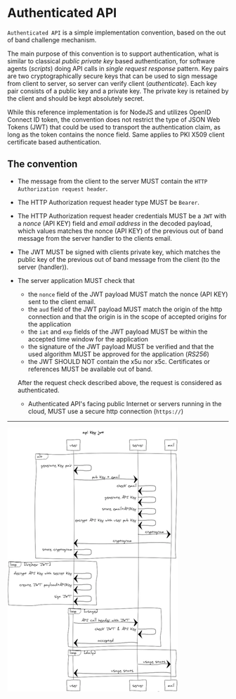 # Authenticated API

`Authenticated API` is a simple implementation convention, based on the out of band challenge mechanism.

The main purpose of this convention is to support authentication, what is similar to classical *public private key* based authentication, for software agents (*scripts*) doing API calls in *single request response* pattern.
Key pairs are two cryptographically secure keys that can be used to sign message from client to server, so server can verify client (*authenticate*). Each key pair consists of a public key and a private key. The private key is retained by the client and should be kept absolutely secret.

While this reference implementation is for NodeJS and utilizes OpenID Connect ID token, the convention does not restrict the type of JSON Web Tokens (JWT) that could be used to transport the authentication claim, as long as the token contains the nonce field. Same applies to PKI X509 client certificate based authentication.


## The convention

- The message from the client to the server MUST contain the `HTTP Authorization request header`.
- The HTTP Authorization request header type MUST be `Bearer`.
- The HTTP Authorization request header credentials MUST be a `JWT` with a *nonce* (API KEY) field and *email address* in the decoded payload, which values matches the nonce (API KEY) of the previous out of band message from the server handler to the clients email.
- The JWT MUST be signed with clients private key, which matches the public key of the previous out of band message from the client (to the server (handler)).
- The server application MUST check that
  - the `nonce` field of the JWT payload MUST match the nonce (API KEY) sent to the client email.
  - the `aud` field of the JWT payload MUST match the origin of the http connection and that the origin is in the scope of accepted origins for the application
  - the `iat` and `exp` fields of the JWT payload MUST be within the accepted time window for the application
  - the signature of the JWT payload MUST be verified and that the used algorithm MUST be approved for the application (*RS256*)
  - the JWT SHOULD NOT contain the x5u nor x5c. Certificates or references MUST be available out of band.

  After the request check described above, the request is considered as authenticated.


  - Authenticated API's facing public Internet or servers running in the cloud, MUST use a secure http connection (`https://`)

----
![](apikey_jwt.png)
